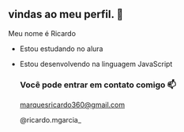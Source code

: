 ## vindas ao meu perfil. 💙

Meu nome é Ricardo
- Estou estudando no alura
- Estou desenvolvendo na linguagem JavaScript

  ### Você pode entrar em contato comigo 📫

  marquesricardo360@gmail.com
  
  @ricardo.mgarcia_
